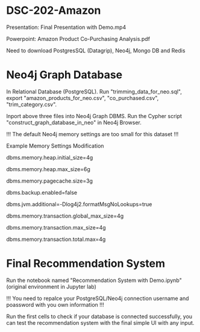 # DSC-202-Amazon
Presentation: Final Presentation with Demo.mp4

Powerpoint: Amazon Product Co-Purchasing Analysis.pdf

Need to download PostgresSQL (Datagrip), Neo4j, Mongo DB and Redis

# Neo4j Graph Database
In Relational Database (PostgreSQL). Run "trimming_data_for_neo.sql", export "amazon_products_for_neo.csv", "co_purchased.csv", "trim_category.csv". 

Inport above three files into Neo4j Graph DBMS. Run the Cypher script "construct_graph_database_in_neo" in Neo4j Browser. 


!!! The default Neo4j memory settings are too small for this dataset !!!

Example Memory Settings Modification

dbms.memory.heap.initial_size=4g

dbms.memory.heap.max_size=6g

dbms.memory.pagecache.size=3g

dbms.backup.enabled=false

dbms.jvm.additional=-Dlog4j2.formatMsgNoLookups=true

dbms.memory.transaction.global_max_size=4g

dbms.memory.transaction.max_size=4g

dbms.memory.transaction.total.max=4g



# Final Recommendation System

Run the notebook named "Recommendation System with Demo.ipynb" (original environment in Jupyter lab)

!!! You need to repalce your PostgreSQL/Neo4j connection username and poassword with you own information !!!

Run the first cells to check if your database is connected successfully, you can test the recommendation system with the final simple UI with any input.
